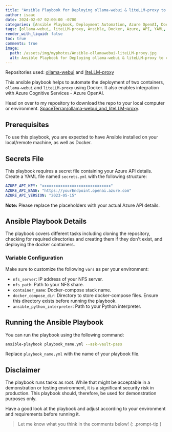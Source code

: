 ```yaml
---
title: "Ansible Playbook for Deploying ollama-webui & liteLLM-proxy to connect to Azure OpenAI"
author: isaac
date: 2024-02-07 02:00:00 -0700
categories: [Ansible Playbook, Deployment Automation, Azure OpenAI, Docker, Azure Cognitive Services]
tags: [ollama-webui, liteLLM-proxy, Ansible, Docker, Azure, API, YAML, Containers, Automation, NFS Server, Python Interpreter, OpenAI, Azure Cognitive Services, Secrets File, Security]
render_with_liquid: false
toc: true
comments: true
image:
  path: /assets/img/myphotos/Ansible-ollamawebui-liteLLM-proxy.jpg
  alt: Ansible Playbook for Deploying ollama-webui & liteLLM-proxy to connect to Azure OpenAI
---
```

Repositories used: [ollama-webui](https://github.com/ollama-webui/ollama-webui) and [liteLLM-proxy](https://github.com/BerriAI/liteLLM-proxy)

This ansible playbook helps to automate the deployment of two containers, `ollama-webui` and `liteLLM-proxy` using Docker. It also enables integration with Azure Cognitive Services - Azure OpenAI.

Head on over to my repository to download the repo to your local computer or environment. [SpaceTerran/ollama-webui_and_liteLLM-proxy](https://github.com/SpaceTerran/ollama-webui_and_liteLLM-proxy). 

## Prerequisites
To use this playbook, you are expected to have Ansible installed on your local/remote machine, as well as Docker.

## Secrets File
This playbook requires a secret file containing your Azure API details. Create a YAML file named `secrets.yml` with the following structure:

```yml
AZURE_API_KEY: "xxxxxxxxxxxxxxxxxxxxxxxxxxxxxx"
AZURE_API_BASE: "https://yourEndpoint.openai.azure.com"
AZURE_API_VERSION: "2023-05-15"
```
**Note:** Please replace the placeholders with your actual Azure API details.

## Ansible Playbook Details
The playbook covers different tasks including cloning the repository, checking for required directories and creating them if they don't exist, and deploying the docker containers.

### Variable Configuration
Make sure to customize the following `vars` as per your environment:

- `nfs_server`: IP address of your NFS server.
- `nfs_path`: Path to your NFS share.
- `container_name`: Docker-compose stack name.
- `docker_compose_dir`: Directory to store docker-compose files. Ensure this directory exists before running the playbook.
- `ansible_python_interpreter`: Path to your Python interpreter.

## Running the Ansible Playbook
You can run the playbook using the following command:

```bash
ansible-playbook playbook_name.yml --ask-vault-pass
```
Replace `playbook_name.yml` with the name of your playbook file.

## Disclaimer
The playbook runs tasks as root. While that might be acceptable in a demonstration or testing environment, it is a significant security risk in production. This playbook should, therefore, be used for demonstration purposes only.

Have a good look at the playbook and adjust according to your environment and requirements before running it.

>Let me know what you think in the comments below!
{: .prompt-tip }